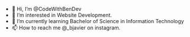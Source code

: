 - 👋 Hi, I’m @CodeWithBenDev
- 👀 I’m interested in Website Development.
- 🌱 I’m currently learning Bachelor of Science in Information Technology
- 📫 How to reach me @_bjavier on instagram.

<!---
CodeWithBenDev/CodeWithBenDev is a ✨ special ✨ repository because its `README.md` (this file) appears on your GitHub profile.
You can click the Preview link to take a look at your changes.
--->
